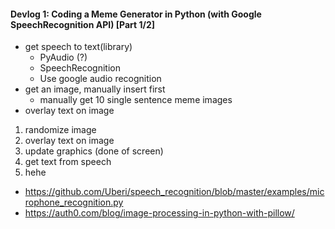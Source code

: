 #### Devlog 1: Coding a Meme Generator in Python (with Google SpeechRecognition API) [Part 1/2] 

- get speech to text(library)
  - PyAudio (?)
  - SpeechRecognition
  - Use google audio recognition
- get an image, manually insert first
  - manually get 10 single sentence meme images
- overlay text on image

1. randomize image
2. overlay text on image
3. update graphics (done of screen)
4. get text from speech
5. hehe

- https://github.com/Uberi/speech_recognition/blob/master/examples/microphone_recognition.py
- https://auth0.com/blog/image-processing-in-python-with-pillow/
